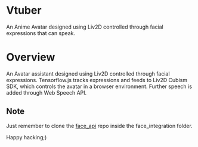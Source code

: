 # Vtuber
An Anime Avatar designed using Liv2D controlled through facial expressions that can speak.

# Overview
An Avatar assistant designed using Liv2D controlled through facial expressions. Tensorflow.js tracks
expressions and feeds to Liv2D Cubism SDK, which controls the avatar in a browser
environment. Further speech is added through Web Speech API. 

## Note
Just remember to clone the [face_api](https://github.com/justadudewhohacks/face-api.js.git) repo inside the face_integration folder. 

Happy hacking;)
